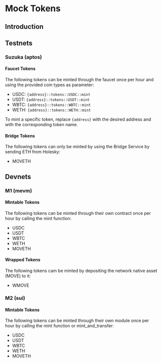 # Mock Tokens


## Introduction
<!-- Provide an introduction to mock tokens and their purpose in the movement networks -->

## Testnets

### Suzuka (aptos)

#### Faucet Tokens

The following tokens can be minted through the faucet once per hour and using the provided coin types as parameter:

- USDC: `{address}::tokens::USDC::mint`
- USDT: `{address}::tokens::USDT::mint`
- WBTC: `{address}::tokens::WBTC::mint`
- WETH: `{address}::tokens::WETH::mint`

To mint a specific token, replace `{address}` with the desired address and with the corresponding token name.

#### Bridge Tokens

The following tokens can only be minted by using the Bridge Service by sending ETH from Holesky:

- MOVETH

## Devnets

### M1 (mevm)

#### Mintable Tokens

The following tokens can be minted through their own contract once per hour by calling the mint function:

- USDC
- USDT
- WBTC
- WETH
- MOVETH

#### Wrapped Tokens

The following tokens cam be minted by depositing the network native asset (MOVE) to it:

- WMOVE

### M2 (sui)

#### Mintable Tokens

The following tokens can be minted through their own module once per hour by calling the mint function or mint_and_transfer:

- USDC
- USDT
- WBTC
- WETH
- MOVETH